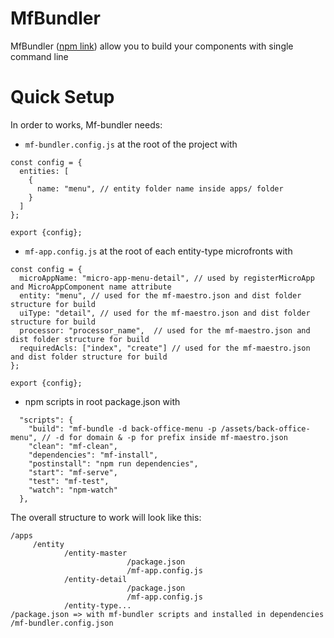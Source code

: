 # MfBundler

MfBundler ([npm link](https://www.npmjs.com/package/mf-bundler)) allow you to build your components with single command line

# Quick Setup
In order to works, Mf-bundler needs:
- `mf-bundler.config.js` at the root of the project with 
```
const config = {
  entities: [
    {
      name: "menu", // entity folder name inside apps/ folder
    }
  ]
};

export {config};
```
- `mf-app.config.js` at the root of each entity-type microfronts with 
```
const config = {
  microAppName: "micro-app-menu-detail", // used by registerMicroApp and MicroAppComponent name attribute 
  entity: "menu", // used for the mf-maestro.json and dist folder structure for build
  uiType: "detail", // used for the mf-maestro.json and dist folder structure for build
  processor: "processor_name",  // used for the mf-maestro.json and dist folder structure for build
  requiredAcls: ["index", "create"] // used for the mf-maestro.json and dist folder structure for build
};

export {config};
```
- npm scripts in root package.json with
```
  "scripts": {
    "build": "mf-bundle -d back-office-menu -p /assets/back-office-menu", // -d for domain & -p for prefix inside mf-maestro.json
    "clean": "mf-clean",
    "dependencies": "mf-install",
    "postinstall": "npm run dependencies",
    "start": "mf-serve",
    "test": "mf-test",
    "watch": "npm-watch"
  },
```

The overall structure to work will look like this:
```
/apps
     /entity
            /entity-master
                          /package.json
                          /mf-app.config.js
            /entity-detail
                          /package.json
                          /mf-app.config.js
            /entity-type...
/package.json => with mf-bundler scripts and installed in dependencies
/mf-bundler.config.json
```


